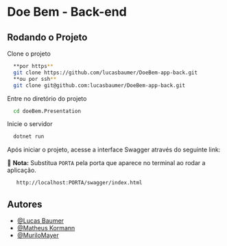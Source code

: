 
# Doe Bem - Back-end


## Rodando o Projeto

Clone o projeto

```bash
  **por https**
  git clone https://github.com/lucasbaumer/DoeBem-app-back.git
  **ou por ssh**
  git clone git@github.com:lucasbaumer/DoeBem-app-back.git
```

Entre no diretório do projeto

```bash
  cd doeBem.Presentation
```

Inicie o servidor

```bash
  dotnet run
```

Após iniciar o projeto, acesse a interface Swagger através do seguinte link:

📌 **Nota:** Substitua `PORTA` pela porta que aparece no terminal ao rodar a aplicação.
```bash
   http://localhost:PORTA/swagger/index.html
```


## Autores

- [@Lucas Baumer](https://www.github.com/lucasbaumer)
- [@Matheus Kormann](https://www.github.com/matheuskormann)
- [@MuriloMayer](https://www.github.com/MuriloMayer)


